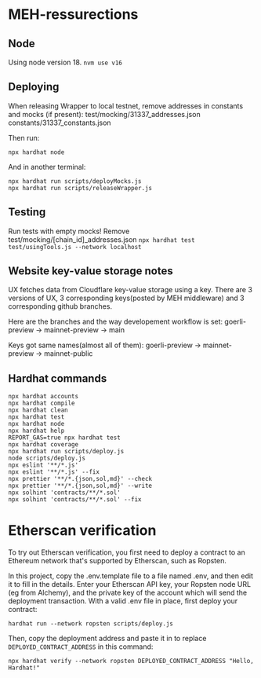 # MEH-ressurections

## Node
Using node version 18.
`nvm use v16`

## Deploying 
When releasing Wrapper to local testnet, remove addresses in constants and mocks (if present):
test/mocking/31337_addresses.json
constants/31337_constants.json

Then run:
```
npx hardhat node
```
And in another terminal:
```
npx hardhat run scripts/deployMocks.js
npx hardhat run scripts/releaseWrapper.js
```

## Testing
Run tests with empty mocks! Remove test/mocking/[chain_id]_addresses.json
`npx hardhat test test/usingTools.js --network localhost`

## Website key-value storage notes
UX fetches data from Cloudflare key-value storage using a key. There are 3 versions of UX, 3 corresponding keys(posted by MEH middleware) and 3 corresponding github branches.

Here are the branches and the way developement workflow is set:
goerli-preview -> mainnet-preview -> main

Keys got same names(almost all of them):
goerli-preview -> mainnet-preview -> mainnet-public

## Hardhat commands

```shell
npx hardhat accounts
npx hardhat compile
npx hardhat clean
npx hardhat test
npx hardhat node
npx hardhat help
REPORT_GAS=true npx hardhat test
npx hardhat coverage
npx hardhat run scripts/deploy.js
node scripts/deploy.js
npx eslint '**/*.js'
npx eslint '**/*.js' --fix
npx prettier '**/*.{json,sol,md}' --check
npx prettier '**/*.{json,sol,md}' --write
npx solhint 'contracts/**/*.sol'
npx solhint 'contracts/**/*.sol' --fix
```

# Etherscan verification

To try out Etherscan verification, you first need to deploy a contract to an Ethereum network that's supported by Etherscan, such as Ropsten.

In this project, copy the .env.template file to a file named .env, and then edit it to fill in the details. Enter your Etherscan API key, your Ropsten node URL (eg from Alchemy), and the private key of the account which will send the deployment transaction. With a valid .env file in place, first deploy your contract:

```shell
hardhat run --network ropsten scripts/deploy.js
```

Then, copy the deployment address and paste it in to replace `DEPLOYED_CONTRACT_ADDRESS` in this command:

```shell
npx hardhat verify --network ropsten DEPLOYED_CONTRACT_ADDRESS "Hello, Hardhat!"
```
